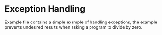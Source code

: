 # Exception Handling

Example file contains a simple example of handling exceptions, 
the example prevents undesired results when asking a program to divide by zero.
